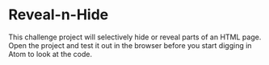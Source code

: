# Reveal-n-Hide
This challenge project will selectively hide or reveal parts of an HTML page.  Open the project and test it out in the browser before you start digging in Atom to look at the code.
